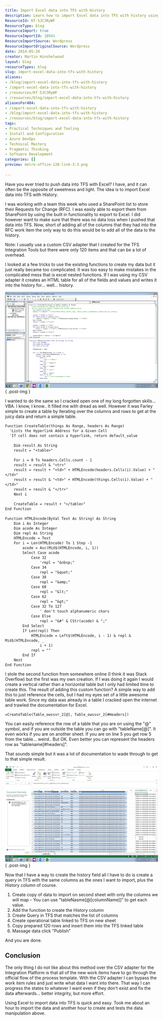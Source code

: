 ```yaml
---
title: Import Excel data into TFS with History
description: Learn how to import Excel data into TFS with history using VBA. Simplify your workflow and ensure data integrity with this step-by-step guide!
ResourceId: Kf-5JC3RyWF
ResourceType: blog
ResourceImport: true
ResourceImportId: 10541
ResourceImportSource: Wordpress
ResourceImportOriginalSource: Wordpress
date: 2014-05-28
creator: Martin Hinshelwood
layout: blog
resourceTypes: blog
slug: import-excel-data-into-tfs-with-history
aliases:
- /blog/import-excel-data-into-tfs-with-history
- /import-excel-data-into-tfs-with-history
- /resources/Kf-5JC3RyWF
- /resources/blog/import-excel-data-into-tfs-with-history
aliasesFor404:
- /import-excel-data-into-tfs-with-history
- /blog/import-excel-data-into-tfs-with-history
- /resources/blog/import-excel-data-into-tfs-with-history
tags:
- Practical Techniques and Tooling
- Install and Configuration
- Azure DevOps
- Technical Mastery
- Pragmatic Thinking
- Software Development
categories: []
preview: metro-office-128-link-3-3.png

---
```

Have you ever tried to push data into TFS with Excel? I have, and it can often be the opposite of sweetness and light. The idea is to import Excel data into TFS with History.

I was working with a team this week who used a SharePoint list to store their Requests for Change (RFC). I was easily able to export them from SharePoint by using the built in functionality to export to Excel. I did however want to make sure that there was no data loss when I pushed that data into TFS. Now, short of adding all of the columns that they had into the RFC work item the only way to do this would be to add all of the data to the history.

Note: I usually use a custom CSV adapter that I created for the TFS Integration Tools but there were only 120 items and that can be a lot of overhead.

I looked at a few tricks to use the existing functions to create my data but it just really became too complicated. It was too easy to make mistakes in the complicated mess that is excel nested functions. If I was using my CSV adapter it creates an HTML table for all of the fields and values and writes it into the history for… well… history.

![clip_image001](images/clip_image0011-1-1.png "clip_image001")
{ .post-img }

I wanted to do the same so I cracked open one of my long forgotten skills… VBA. I know, I know.. It filled me with dread as well. However it was Farley simple to create a table by iterating over the columns and rows to get at the juicy data and return a simple table.

```
Function CreateTable(things As Range, headers As Range)
  'Lists the Hyperlink Address for a Given Cell
  'If cell does not contain a hyperlink, return default_value

    Dim result As String
    result = "<table>"

    For i = 0 To headers.Cells.count - 1
    result = result & "<tr>"
    result = result + "<td>" + HTMLEncode(headers.Cells(i).Value) + "</td>"
    result = result & "<td>" + HTMLEncode(things.Cells(i).Value) + "</td>"
    result = result & "</tr>"
    Next i

    CreateTable = result + "</table>"
End Function

Function HTMLEncode(ByVal Text As String) As String
    Dim i As Integer
    Dim acode As Integer
    Dim repl As String
    HTMLEncode = Text
    For i = Len(HTMLEncode) To 1 Step -1
        acode = Asc(Mid$(HTMLEncode, i, 1))
        Select Case acode
            Case 32
                'repl = "&nbsp;"
            Case 34
                repl = "&quot;"
            Case 38
                repl = "&amp;"
            Case 60
                repl = "&lt;"
            Case 62
                repl = "&gt;"
            Case 32 To 127
                ' don't touch alphanumeric chars
            Case Else
                repl = "&#" & CStr(acode) & ";"
        End Select
        If Len(repl) Then
            HTMLEncode = Left$(HTMLEncode, i - 1) & repl & Mid$(HTMLEncode, _
                i + 1)
            repl = ""
        End If
    Next
End Function

```

I stole the second function from somewhere online (I think it was Stack Overflow) but the first was my own creation. If I was doing it again I would create a vertical rather than a horizontal table but I only had limited time to create this. The result of adding this custom function? A simple way to add this to just reference the cells, but I had my eyes set of a little awesome table work. Since my data was already in a table I cracked open the internet and trawled the documentation for Excel.

```
=CreateTable(Table_owssvr_2[@], Table_owssvr_2[#Headers])
```

You can easily reference the row of a table that you are on using the "@" symbol, and if you are outside the table you can go with "tableName\[@\]". It even works if you are on another sheet. If you are on line 5 you get row 5 from the table… weird.. But OK. Even better you can represent the headers row as "tablename\[#headers\]".

That sounds simple but it was a lot of documentation to wade through to get to that simple result.

![clip_image002](images/clip_image0021-2-2.png "clip_image002")
{ .post-img }

Now that I have a way to create the history field all I have to do is create a query in TFS with the same columns as the ones I want to import, plus the History column of course.

1. Create copy of data to import on second sheet with only the columns we will map - You can use "tableNasme\[@\[columnName\]\]" to get each value.
2. Add the function to create the History column
3. Create Query in TFS that matches the list of columns
4. Create operational table linked to TFS on new sheet
5. Copy prepared 120 rows and insert them into the TFS linked table
6. Massage data click "Publish"

And you are done.

## Conclusion

The only thing I do not like about this method over the CSV adapter for the Integration Platform is that all of the new work items have to go through the official flow of the process template. With the CSV adapter I can bypass the work item rules and just write what data I want into there. That way I can progress the states to whatever I want even if they don't exist and fix the data afterwards… better integrity, but more effort.

Using Excel to import data into TFS is quick and easy. Took me about an hour to import the data and another hour to create and tests the data manipulation above.
